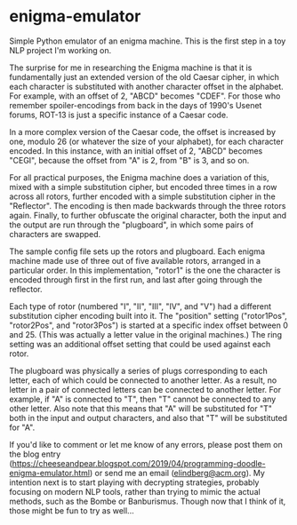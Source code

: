 # enigma-emulator
Simple Python emulator of an enigma machine. This is the first step in a toy NLP project I'm working on.


The surprise for me in researching the Enigma machine is that it is fundamentally just an extended version of the old Caesar cipher, in which each character is substituted with another character offset in the alphabet. For example, with an offset of 2, "ABCD" becomes "CDEF". For those who remember spoiler-encodings from back in the days of 1990's Usenet forums, ROT-13 is just a specific instance of a Caesar code.

In a more complex version of the Caesar code, the offset is increased by one, modulo 26 (or whatever the size of your alphabet), for each character encoded. In this instance, with an initial offset of 2, "ABCD" becomes "CEGI", because the offset from "A" is 2, from "B" is 3, and so on. 

For all practical purposes, the Enigma machine does a variation of this, mixed with a simple substitution cipher, but encoded three times in a row across all rotors, further encoded with a simple substitution cipher in the "Reflector". The encoding is then made backwards through the three rotors again. Finally, to further obfuscate the original character, both the input and the output are run through the "plugboard", in which some pairs of characters are swapped.

The sample config file sets up the rotors and plugboard. Each enigma machine made use of three out of five available rotors, arranged in a particular order. In this implementation, "rotor1" is the one the character is encoded through first in the first run, and last after going through the reflector.

Each type of rotor (numbered "I", "II", "III", "IV", and "V") had a different substitution cipher encoding built into it. The "position" setting ("rotor1Pos", "rotor2Pos", and "rotor3Pos") is started at a specific index offset between 0 and 25. (This was actually a letter value in the original machines.) The ring setting was an additional offset setting that could be used against each rotor.

The plugboard was physically a series of plugs corresponding to each letter, each of which could be connected to another letter. As a result, no letter in a pair of connected letters can be connected to another letter. For example, if "A" is connected to "T", then "T" cannot be connected to any other letter. Also note that this means that "A" will be substituted for "T" both in the input and output characters, and also that "T" will be substituted for "A".

If you'd like to comment or let me know of any errors, please post them on the blog entry (https://cheeseandpear.blogspot.com/2019/04/programming-doodle-enigma-emulator.html) or send me an email (elindberg@acm.org). My intention next is to start playing with decrypting strategies, probably focusing on modern NLP tools, rather than trying to mimic the actual methods, such as the Bombe or Banburismus. Though now that I think of it, those might be fun to try as well...
